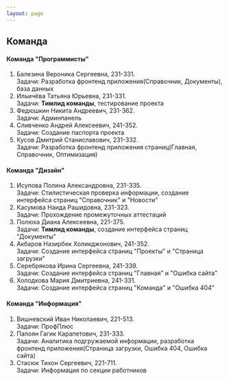 ```yaml
---
layout: page
---
```


## Команда
#### Команда "Программисты"
1. Балезина Вероника Сергеевна, 231-331.   
Задачи: Разработка фронтенд приложения(Справочник, Документы), база данных
2. Ильичёва Татьяна Юрьевна, 231-331.   
Задачи: **Тимлид команды**, тестирование проекта
3. Федюшкин Никита Андреевич, 231-362.    
Задачи: Админпанель
4. Сливченко Андрей Алексеевич, 241-352.   
Задачи: Создание паспорта проекта
5. Кусов Дмитрий Станиславович, 231-332.   
Задачи: Разработка фронтенд приложения страниц(Главная, Справочник, Оптимизация)

#### Команда "Дизайн"
1. Исупова Полина Александровна, 231-335.    
Задачи: Стилистическая проверка информации, cоздание интерфейса страниц "Справочник" и "Новости"
2. Касумова Наида Рашидовна, 231-323.    
Задачи: Прохождение промежуточных аттестаций
3. Полюха Диана Алексеевна, 221-375.    
Задачи: **Тимлид команды**, cоздание интерфейса страниц "Документы"
4. Акбаров Назирбек Холикджонович, 241-352.   
Задачи: Создание интерфейса страниц "Проекты" и "Страница загрузки"
5. Серебрякова Ирина Сергеевна, 241-339.    
Задачи: Создание интерфейса страниц "Главная" и "Ошибка сайта" 
6. Холодкова Мария Дмитриевна, 241-331.   
Задачи: Создание интерфейса страниц "Команда" и "Ошибка 404"

#### Команда "Информация"
1. Вишневский Иван Николаевич, 221-513.   
Задачи: ПрофПлюс
2. Папоян Гагик Карапетович, 231-333.    
Задачи: Аналитика подгружаемой информации, разработка фронтенд приложения(Страница загрузки, Ошибка 404,  Ошибка сайта)
3. Стасюк Тихон Сергеевич, 221-711.   
Задачи: Информация по секции работников

 